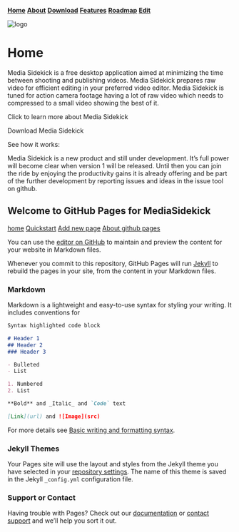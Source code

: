 [__Home__](https://ewoudwijma.github.io/MediaSidekick/)
[__About__](about.md)
[__Download__](download.md)
[__Features__](features.md)
[__Roadmap__](roadmap.md)
[__Edit__](https://github.com/ewoudwijma/MediaSidekick/edit/gh-pages/index.md)

![logo](/least-github-pages/assets/cropped-fiprelogo-1.png)

# Home

Media Sidekick is a free desktop application aimed at minimizing the time between shooting and publishing videos. Media Sidekick prepares raw video for efficient editing in your preferred video editor. Media Sidekick is tuned for action camera footage having a lot of raw video which needs to compressed to a small video showing the best of it.

Click to learn more about Media Sidekick

Download Media Sidekick

See how it works:


Media Sidekick is a new product and still under development. It’s full power will become clear when version 1 will be released. Until then you can join the ride by enjoying the productivity gains it is already offering and be part of the further development by reporting issues and ideas in the issue tool on github.




## Welcome to GitHub Pages for MediaSidekick

[home](https://ewoudwijma.github.io/MediaSidekick/)
[Quickstart](https://docs.github.com/en/pages/quickstart)
[Add new page](https://docs.github.com/en/pages/setting-up-a-github-pages-site-with-jekyll/adding-content-to-your-github-pages-site-using-jekyll#about-content-in-jekyll-sites)
[About github pages](https://docs.github.com/en/pages/getting-started-with-github-pages/about-github-pages#publishing-sources-for-github-pages-sites)


You can use the [editor on GitHub](https://github.com/ewoudwijma/MediaSidekick/edit/gh-pages/index.md) to maintain and preview the content for your website in Markdown files.

Whenever you commit to this repository, GitHub Pages will run [Jekyll](https://jekyllrb.com/) to rebuild the pages in your site, from the content in your Markdown files.

### Markdown

Markdown is a lightweight and easy-to-use syntax for styling your writing. It includes conventions for

```markdown
Syntax highlighted code block

# Header 1
## Header 2
### Header 3

- Bulleted
- List

1. Numbered
2. List

**Bold** and _Italic_ and `Code` text

[Link](url) and ![Image](src)
```

For more details see [Basic writing and formatting syntax](https://docs.github.com/en/github/writing-on-github/getting-started-with-writing-and-formatting-on-github/basic-writing-and-formatting-syntax).

### Jekyll Themes

Your Pages site will use the layout and styles from the Jekyll theme you have selected in your [repository settings](https://github.com/ewoudwijma/MediaSidekick/settings/pages). The name of this theme is saved in the Jekyll `_config.yml` configuration file.

### Support or Contact

Having trouble with Pages? Check out our [documentation](https://docs.github.com/categories/github-pages-basics/) or [contact support](https://support.github.com/contact) and we’ll help you sort it out.
